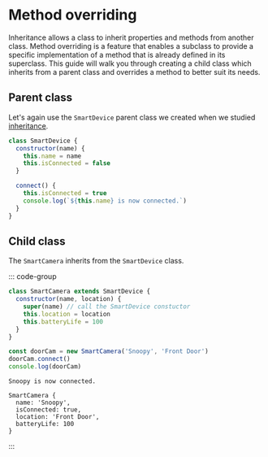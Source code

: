 # Method overriding

Inheritance allows a class to inherit properties and methods from another class.
Method overriding is a feature that enables a subclass to provide a specific
implementation of a method that is already defined in its superclass. This guide
will walk you through creating a child class which inherits from a parent class
and overrides a method to better suit its needs.

## Parent class

Let's again use the `SmartDevice` parent class we created when we studied
[inheritance](./inheritance).

```js
class SmartDevice {
  constructor(name) {
    this.name = name
    this.isConnected = false
  }

  connect() {
    this.isConnected = true
    console.log(`${this.name} is now connected.`)
  }
}
```

## Child class

The `SmartCamera` inherits from the `SmartDevice` class.

::: code-group

```js
class SmartCamera extends SmartDevice {
  constructor(name, location) {
    super(name) // call the SmartDevice constuctor
    this.location = location
    this.batteryLife = 100
  }
}

const doorCam = new SmartCamera('Snoopy', 'Front Door')
doorCam.connect()
console.log(doorCam)
```

```console [output]
Snoopy is now connected.

SmartCamera {
  name: 'Snoopy',
  isConnected: true,
  location: 'Front Door',
  batteryLife: 100
}

```

:::
